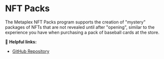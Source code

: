 # NFT Packs

The Metaplex NFT Packs program supports the creation of "mystery" packages of NFTs that are not revealed until after "opening", similar to the experience you have when purchasing a pack of baseball cards at the store.

🔗 **Helpful links:**

- [GitHub Repository](https://github.com/metaplex-foundation/metaplex-program-library/tree/master/nft-packs/program)